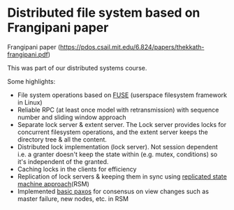 # Distributed file system based on Frangipani paper

Frangipani paper (https://pdos.csail.mit.edu/6.824/papers/thekkath-frangipani.pdf)

This was part of our distributed systems course.


Some highlights:
- File system operations based on [FUSE](https://www.kernel.org/doc/html/next/filesystems/fuse.html) (userspace filesystem framework in Linux)
- Reliable RPC (at least once model with retransmission) with sequence number and sliding window approach
- Separate lock server & extent server. The Lock server provides locks for concurrent filesystem operations, and the extent server keeps the directory tree & all the content.
- Distributed lock implementation (lock server). Not session dependent i.e. a granter doesn't keep the state within (e.g. mutex, conditions) so it's independent of the granted.
- Caching locks in the clients for efficiency
- Replication of lock servers & keeping them in sync using [replicated state machine approach](https://courses.mpi-sws.org/ds-ws18/labs/schneider-rsm.pdf)(RSM)
- Implemented [basic paxos](https://lamport.azurewebsites.net/pubs/paxos-simple.pdf) for consensus on view changes such as master failure, new nodes, etc. in RSM
